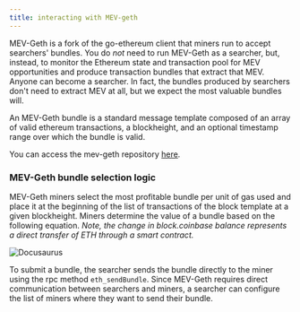 ```yaml
---
title: interacting with MEV-geth
---
```


MEV-Geth is a fork of the go-ethereum client that miners run to accept searchers' bundles. You do _not_ need to run MEV-Geth as a searcher, but, instead, to monitor the Ethereum state and transaction pool for MEV opportunities and produce transaction bundles that extract that MEV. Anyone can become a searcher. In fact, the bundles produced by searchers don't need to extract MEV at all, but we expect the most valuable bundles will.

An MEV-Geth bundle is a standard message template composed of an array of valid ethereum transactions, a blockheight, and an optional timestamp range over which the bundle is valid.

You can access the mev-geth repository [here](https://github.com/flashbots/mev-geth).

### MEV-Geth bundle selection logic

MEV-Geth miners select the most profitable bundle per unit of gas used and place it at the beginning of the list of transactions of the block template at a given blockheight. Miners determine the value of a bundle based on the following equation.
_Note, the change in block.coinbase balance represents a direct transfer of ETH through a smart contract._

![Docusaurus](https://hackmd.io/_uploads/Bk6iQmr5P.png)

To submit a bundle, the searcher sends the bundle directly to the miner using the rpc method `eth_sendBundle`. Since MEV-Geth requires direct communication between searchers and miners, a searcher can configure the list of miners where they want to send their bundle.
